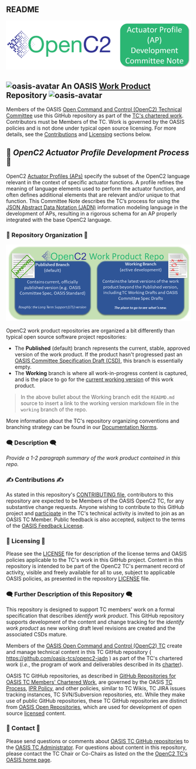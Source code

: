 ## README

![Work Product ReadMe Logo](images/cn-apdev-logo-header.png)

## ![oasis-avatar](https://avatars.githubusercontent.com/u/47402065?s=24&v=4) An OASIS [Work Product](https://www.oasis-open.org/policies-guidelines/oasis-defined-terms-2018-05-22/#dWorkProduct) Repository ![oasis-avatar](https://avatars.githubusercontent.com/u/47402065?s=24&v=4) 

Members of the OASIS [Open Command and Control (OpenC2) Technical
Committee](https://www.oasis-open.org/committees/tc_home.php?wg_abbrev=openc2)
use this GitHub repository as part of the [TC's chartered
work](https://www.oasis-open.org/committees/openc2/charter.php).
Contributors must be Members of the TC. Work is governed by the
OASIS policies and is not done under typical open source
licensing. For more details, see the
[Contributions](#writinghand-contributions-writinghand) and
[Licensing](#scroll-licensing-scroll) sections below. 

## :blue_book: _OpenC2 Actuator Profile Development Process_ :blue_book:

OpenC2 [Actuator Profiles (APs)](https://docs.oasis-open.org/openc2/oc2arch/v1.0/cs01/oc2arch-v1.0-cs01.html#1-introduction) specify the subset of the OpenC2 language relevant in the context of specific actuator functions. A profile refines the meaning of language elements used to perform the actuator function, and often defines additional elements that are relevant and/or unique to that function. This Committee Note describes the TC’s process for using the [JSON Abstract Data Notation (JADN)](https://docs.oasis-open.org/openc2/jadn/v1.0/cs01/jadn-v1.0-cs01.html) information modeling language in the development of APs, resulting in a rigorous schema for an AP properly integrated with the base OpenC2 language.

### :twisted_rightwards_arrows: Repository Organization :twisted_rightwards_arrows:

![branches](images/repo-branches.png)

OpenC2 work product repositories are organized a bit differently
than typical open source software project repositories:

* The **Published** (default) branch represents the current,
  stable, approved version of the work product. If the product
  hasn't progressed past an [OASIS Committee Specification Draft
  (CSD)](https://www.oasis-open.org/policies-guidelines/tc-process-2017-05-26/#committeeDraft),
  this branch is essentially empty.
* The **Working** branch is where all work-in-progress content is
  captured, and is the place to go for the [current working
  version]() of this work product.

> In the above bullet about the Working branch edit the `READMD.md` source to insert a link to the working version markdown file in the `working` branch of the repo.

More information about the TC's repository organizing conventions
and branching strategy can be found in our [Documentation
Norms](https://github.com/oasis-tcs/openc2-tc-ops/blob/main/Documentation-Norms.md#433-configure-repository).


### :left_speech_bubble: Description :left_speech_bubble:

_Provide a 1-2 paragraph summary of the work product contained in this repo._

### :writing_hand: Contributions :writing_hand:
<div>
<p>As stated in this repository's <a href="https://github.com/oasis-tcs/openc2-jadn/blob/master/CONTRIBUTING.md">CONTRIBUTING file</a>, contributors to this repository are expected to be Members of the OASIS OpenC2 TC, for any substantive change requests.  Anyone wishing to contribute to this GitHub project and <a href="https://www.oasis-open.org/join/participation-instructions">participate</a> in the TC's technical activity is invited to join as an OASIS TC Member.  Public feedback is also accepted, subject to the terms of the <a href="https://www.oasis-open.org/policies-guidelines/ipr#appendixa">OASIS Feedback License</a>.</p>
</div>


### :scroll: Licensing :scroll:

<div>
<p>Please see the <a href="https://github.com/oasis-tcs/openc2-jadn/blob/master/LICENSE.md">LICENSE</a> file for description of the license terms and OASIS policies applicable to the TC's work in this GitHub project. Content in this repository is intended to be part of the OpenC2 TC's permanent record of activity, visible and freely available for all to use, subject to applicable OASIS policies, as presented in the repository <a href="https://github.com/oasis-tcs/openc2-jadn/blob/master/LICENSE.md">LICENSE</a> file.</p>
</div>

### :left_speech_bubble:   Further Description of this Repository :left_speech_bubble: 



This repository is designed to support TC members' work on a
formal specification that describes _identify work product_. This
GitHub repository supports development of the content and change
tracking for the _identify work product_ as new working draft
level revisions are created and the associated CSDs mature.

<div>

<p>Members of the <a href="https://www.oasis-open.org/committees/openc2/">OASIS Open Command and Control (OpenC2) TC</a> create and manage technical content in this TC GitHub repository ( <a href="https://github.com/oasis-tcs/openc2-jadn">https://github.com/oasis-tcs/openc2-jadn</a> ) as part of the TC's chartered work (<i>i.e.</i>, the program of work and deliverables described in its <a href="https://www.oasis-open.org/committees/openc2/charter.php">charter</a>).</p>

<p>OASIS TC GitHub repositories, as described in <a href="https://www.oasis-open.org/resources/tcadmin/github-repositories-for-oasis-tc-members-chartered-work">GitHub Repositories for OASIS TC Members' Chartered Work</a>, are governed by the OASIS <a href="https://www.oasis-open.org/policies-guidelines/tc-process">TC Process</a>, <a href="https://www.oasis-open.org/policies-guidelines/ipr">IPR Policy</a>, and other policies, similar to TC Wikis, TC JIRA issues tracking instances, TC SVN/Subversion repositories, etc.  While they make use of public GitHub repositories, these TC GitHub repositories are distinct from <a href="https://www.oasis-open.org/resources/open-repositories">OASIS Open Repositories</a>, which are used for development of open source <a href="https://www.oasis-open.org/resources/open-repositories/licenses">licensed</a> content.</p>
</div>


###  :envelope_with_arrow: Contact :envelope_with_arrow:
<div>
<p>Please send questions or comments about <a href="https://www.oasis-open.org/resources/tcadmin/github-repositories-for-oasis-tc-members-chartered-work">OASIS TC GitHub repositories</a> to the <a href="mailto:tc-admin@oasis-open.org">OASIS TC Administrator</a>.  For questions about content in this repository, please contact the TC Chair or Co-Chairs as listed on the the <a href="https://www.oasis-open.org/committees/tc_home.php?wg_abbrev=openc2">OpenC2 TC's OASIS home page</a>.</p>
</div>


